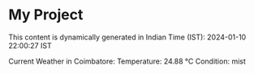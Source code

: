# My Project

This content is dynamically generated in Indian Time (IST): 2024-01-10 22:00:27 IST


Current Weather in Coimbatore:
Temperature: 24.88 °C
Condition: mist
